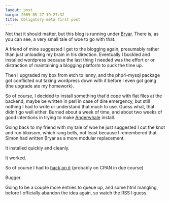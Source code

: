 ```yaml
---
layout: post
bargo: 2009-05-27 19:27:32
title: Obligatory meta first post
---
```


Not that it should matter, but this blog is running under
[Bryar](http://search.cpan.org/dist/Bryar/).  There is, as you can see, a
very small tale of woe to go with that.

A friend of mine suggested I get to the blogging again, presumably
rather than just unloading my brain in his direction.  Eventually I buckled
and installed wordpress because the last thing I needed was the effort or
or distraction of maintaining a blogging platform to suck the time up.

Then I upgraded my box from etch to lenny, and the php4-mysql package got
conflicted out taking wordpress down with it before I even got going
(the upgrade ate my homework).

So of course, I decided to install something that'd cope with flat files
at the backend, maybe be written in perl in case of dire emergency, but still
nothing I had to write or understand that much to use.  Guess what,
that didn't go well either.  Burned about a week of time, and about two weeks
of good intentions in trying to make
[Angerwhale](http://search.cpan.org/dist/Angerwhale/) install.

Going back to my friend with my tale of woe he just suggested I cut the knot
and run bloxsom, which rang bells, not least because I remembered that Simon
had written Bryar as a more modular replacement.

It installed quickly and cleanly.

It worked.

So of course I had to [hack on it][plugin-github] (probably on CPAN in
due course)

[plugin-github]: http://github.com/richardc/perl-bryar-datasource-flatfile-dated-markdown/tree/master
 

Bugger.

Going to be a couple more entries to queue up, and some html mangling, before
I officially abandon the idea again, so watch the RSS I guess.
